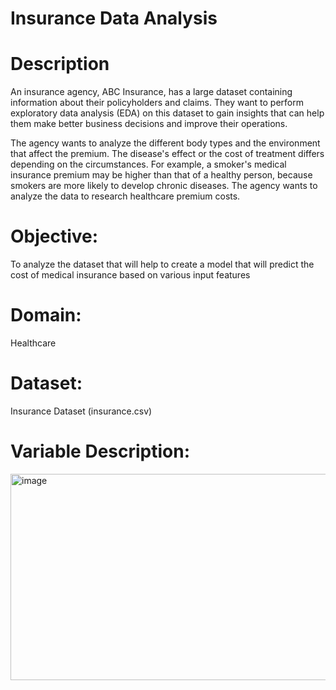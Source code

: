 # Insurance Data Analysis

# Description

An insurance agency, ABC Insurance, has a large dataset containing information about their policyholders and claims. They want to perform exploratory data analysis (EDA) on this dataset to gain insights that can help them make better business decisions and improve their operations.

The agency wants to analyze the different body types and the environment that affect the premium. The disease's effect or the cost of treatment differs depending on the circumstances. For example, a smoker's medical insurance premium may be higher than that of a healthy person, because smokers are more likely to develop chronic diseases. The agency wants to analyze the data to research healthcare premium costs.

 
# Objective: 

To analyze the dataset that will help to create a model that will predict the cost of medical insurance based on various input features

# Domain: 

Healthcare

# Dataset: 

Insurance Dataset (insurance.csv)

# Variable Description:

<img width="550" height="330" alt="image" src="https://github.com/user-attachments/assets/6f58b969-9d7d-4733-a0ad-d2cd9db449ef" />


